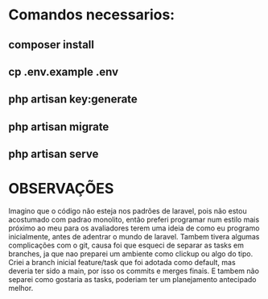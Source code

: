 # Comandos necessarios:
## composer install
## cp .env.example .env
## php artisan key:generate
## php artisan migrate
## php artisan serve
# OBSERVAÇÕES
Imagino que o código não esteja nos padrões de laravel, pois não estou acostumado com padrao monolito, então preferi programar num estilo mais próximo ao meu para os avaliadores terem uma ideia de como eu programo inicialmente, antes de adentrar o mundo de laravel.
Tambem tivera algumas complicações com o git, causa foi que esqueci de separar as tasks em branches, ja que nao preparei um ambiente como clickup ou algo do tipo. Criei a branch inicial feature/task que foi adotada como default, mas deveria ter sido a main, por isso os commits e merges finais. E tambem não separei como gostaria as tasks, poderiam ter um planejamento antecipado melhor.
